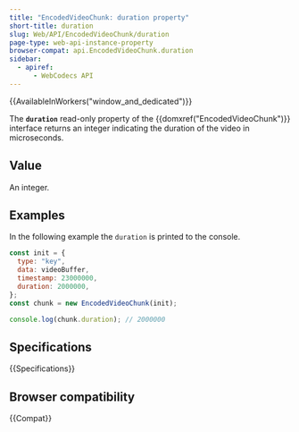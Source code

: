 ```yaml
---
title: "EncodedVideoChunk: duration property"
short-title: duration
slug: Web/API/EncodedVideoChunk/duration
page-type: web-api-instance-property
browser-compat: api.EncodedVideoChunk.duration
sidebar:
  - apiref:
      - WebCodecs API
---
```


{{AvailableInWorkers("window_and_dedicated")}}

The **`duration`** read-only property of the {{domxref("EncodedVideoChunk")}} interface returns an integer indicating the duration of the video in microseconds.

## Value

An integer.

## Examples

In the following example the `duration` is printed to the console.

```js
const init = {
  type: "key",
  data: videoBuffer,
  timestamp: 23000000,
  duration: 2000000,
};
const chunk = new EncodedVideoChunk(init);

console.log(chunk.duration); // 2000000
```

## Specifications

{{Specifications}}

## Browser compatibility

{{Compat}}
